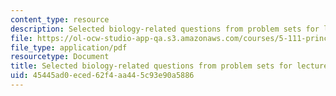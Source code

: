 ```yaml
---
content_type: resource
description: Selected biology-related questions from problem sets for lectures 1-9.
file: https://ol-ocw-studio-app-qa.s3.amazonaws.com/courses/5-111-principles-of-chemical-science-fall-2008/45445ad0eced62f4aa445c93e90a5886_L1to9Bio.pdf
file_type: application/pdf
resourcetype: Document
title: Selected biology-related questions from problem sets for lectures 1-9
uid: 45445ad0-eced-62f4-aa44-5c93e90a5886
---
```

